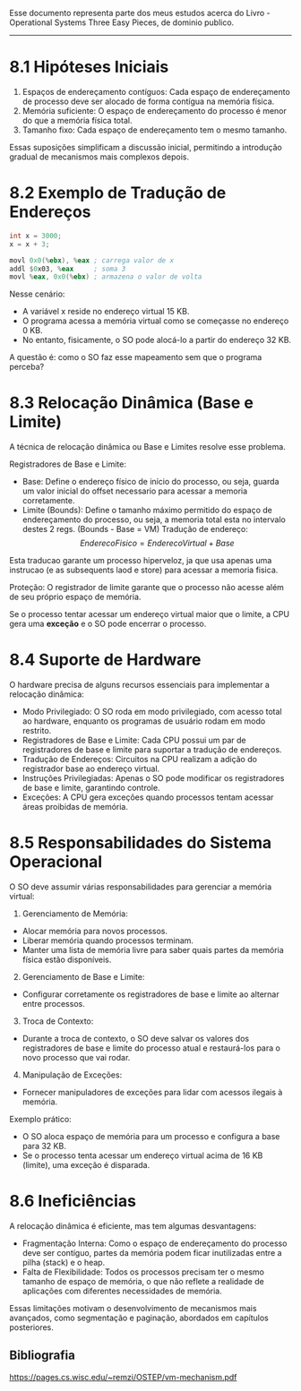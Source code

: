 Esse documento representa parte dos meus estudos acerca do Livro - Operational Systems  Three Easy Pieces, de dominio publico.

---

# 8.1 Hipóteses Iniciais

1. Espaços de endereçamento contíguos: Cada espaço de endereçamento de processo deve ser alocado de forma contígua na memória física.
2. Memória suficiente: O espaço de endereçamento do processo é menor do que a memória física total.
3. Tamanho fixo: Cada espaço de endereçamento tem o mesmo tamanho.

Essas suposições simplificam a discussão inicial, permitindo a introdução gradual de mecanismos mais complexos depois.

# 8.2 Exemplo de Tradução de Endereços

``` C
int x = 3000;
x = x + 3;
```

```asm 
movl 0x0(%ebx), %eax ; carrega valor de x
addl $0x03, %eax     ; soma 3
movl %eax, 0x0(%ebx) ; armazena o valor de volta
```

Nesse cenário:

- A variável x reside no endereço virtual 15 KB.
- O programa acessa a memória virtual como se começasse no endereço 0 KB.
- No entanto, fisicamente, o SO pode alocá-lo a partir do endereço 32 KB.

A questão é: como o SO faz esse mapeamento sem que o programa perceba?

# 8.3 Relocação Dinâmica (Base e Limite)

A técnica de relocação dinâmica ou Base e Limites resolve esse problema.

Registradores de Base e Limite:
- Base: Define o endereço físico de início do processo, ou seja, guarda um valor inicial do offset necessario para acessar a memoria corretamente.
- Limite (Bounds): Define o tamanho máximo permitido do espaço de endereçamento do processo, ou seja, a memoria total esta no intervalo destes 2 regs. (Bounds - Base = VM)
Tradução de endereço:
$$Endereco Fisico = Endereco Virtual + Base$$

Esta traducao garante um processo hiperveloz, ja que usa apenas uma instrucao (e as subsequents laod e store) para acessar a memoria fisica.

Proteção: O registrador de limite garante que o processo não acesse além de seu próprio espaço de memória.

Se o processo tentar acessar um endereço virtual maior que o limite, a CPU gera uma __exceção__ e o SO pode encerrar o processo.

# 8.4 Suporte de Hardware

O hardware precisa de alguns recursos essenciais para implementar a relocação dinâmica:

- Modo Privilegiado: O SO roda em modo privilegiado, com acesso total ao hardware, enquanto os programas de usuário rodam em modo restrito.
- Registradores de Base e Limite: Cada CPU possui um par de registradores de base e limite para suportar a tradução de endereços.
- Tradução de Endereços: Circuitos na CPU realizam a adição do registrador base ao endereço virtual.
- Instruções Privilegiadas: Apenas o SO pode modificar os registradores de base e limite, garantindo controle.
- Exceções: A CPU gera exceções quando processos tentam acessar áreas proibidas de memória.


# 8.5 Responsabilidades do Sistema Operacional

O SO deve assumir várias responsabilidades para gerenciar a memória virtual:

1. Gerenciamento de Memória:
  -  Alocar memória para novos processos.
  -  Liberar memória quando processos terminam.
  -  Manter uma lista de memória livre para saber quais partes da memória física estão disponíveis.

2. Gerenciamento de Base e Limite:
  - Configurar corretamente os registradores de base e limite ao alternar entre processos.

3. Troca de Contexto:
  - Durante a troca de contexto, o SO deve salvar os valores dos registradores de base e limite do processo atual e restaurá-los para o novo processo que vai rodar.

4. Manipulação de Exceções:
  - Fornecer manipuladores de exceções para lidar com acessos ilegais à memória.

Exemplo prático:

- O SO aloca espaço de memória para um processo e configura a base para 32 KB.
- Se o processo tenta acessar um endereço virtual acima de 16 KB (limite), uma exceção é disparada.


# 8.6 Ineficiências
A relocação dinâmica é eficiente, mas tem algumas desvantagens:

- Fragmentação Interna: Como o espaço de endereçamento do processo deve ser contíguo, partes da memória podem ficar inutilizadas entre a pilha (stack) e o heap.
- Falta de Flexibilidade: Todos os processos precisam ter o mesmo tamanho de espaço de memória, o que não reflete a realidade de aplicações com diferentes necessidades de memória.

Essas limitações motivam o desenvolvimento de mecanismos mais avançados, como segmentação e paginação, abordados em capítulos posteriores.

## Bibliografia
https://pages.cs.wisc.edu/~remzi/OSTEP/vm-mechanism.pdf
